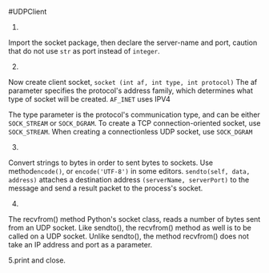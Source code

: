 #UDPClient

1. 
Import the socket package, then 
declare the server-name and port, caution that do not use `str` as port instead of `integer`.

2.
Now create client socket, `socket (int af, int type, int protocol)`
  The af parameter specifies the protocol's address family, which determines what type of socket will be created.
  `AF_INET` uses IPV4
  
  The type parameter is the protocol's communication type, and can be either `SOCK_STREAM` or `SOCK_DGRAM`. 
  To create a TCP connection-oriented socket, use `SOCK_STREAM`. When creating a connectionless UDP socket, use `SOCK_DGRAM`

3. 
Convert strings to bytes in order to sent bytes to sockets. Use method`encode()`, or `encode('UTF-8')` in some editors.
`sendto(self, data, address)` attaches a destination address `(serverName, serverPort)` to the message and send a result packet to the process's socket.

4.
The recvfrom() method Python's socket class, reads a number of bytes sent from an UDP socket. 
Like sendto(), the recvfrom() method as well is to be called on a UDP socket. 
Unlike sendto(), the method recvfrom() does not take an IP address and port as a parameter.

5.print and close.
